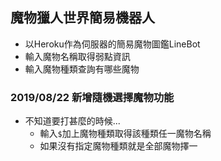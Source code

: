 ## 魔物獵人世界簡易機器人

* 以Heroku作為伺服器的簡易魔物圖鑑LineBot
* 輸入魔物名稱取得弱點資訊
* 輸入魔物種類查詢有哪些魔物

### 2019/08/22 新增隨機選擇魔物功能
* 不知道要打甚麼的時候...
    * 輸入`$`加上魔物種類取得該種類任一魔物名稱
    * 如果沒有指定魔物種類就是全部魔物擇一